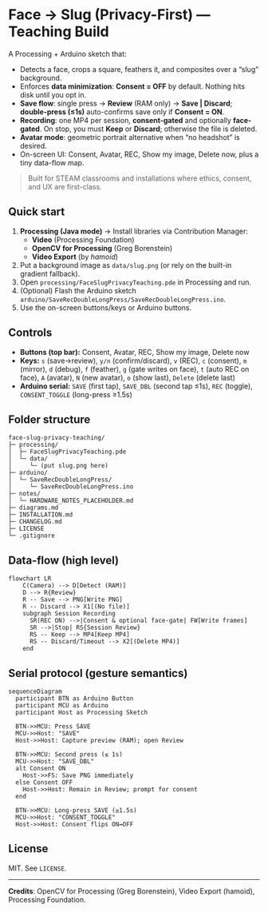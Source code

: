 
# Face → Slug (Privacy-First) — Teaching Build

A Processing + Arduino sketch that:
- Detects a face, crops a square, feathers it, and composites over a “slug” background.
- Enforces **data minimization**: **Consent = OFF** by default. Nothing hits disk until you opt in.
- **Save flow**: single press → **Review** (RAM only) → **Save | Discard**; **double-press (≤1s)** auto-confirms save only if **Consent = ON**.
- **Recording**: one MP4 per session, **consent-gated** and optionally **face-gated**. On stop, you must **Keep** or **Discard**; otherwise the file is deleted.
- **Avatar mode**: geometric portrait alternative when “no headshot” is desired.
- On-screen UI: Consent, Avatar, REC, Show my image, Delete now, plus a tiny data-flow map.

> Built for STEAM classrooms and installations where ethics, consent, and UX are first-class.

## Quick start

1. **Processing (Java mode)** → Install libraries via Contribution Manager:
   - **Video** (Processing Foundation)
   - **OpenCV for Processing** (Greg Borenstein)
   - **Video Export** (by *hamoid*)
2. Put a background image as `data/slug.png` (or rely on the built-in gradient fallback).
3. Open `processing/FaceSlugPrivacyTeaching.pde` in Processing and run.
4. (Optional) Flash the Arduino sketch `arduino/SaveRecDoubleLongPress/SaveRecDoubleLongPress.ino`.
5. Use the on-screen buttons/keys or Arduino buttons.

## Controls

- **Buttons (top bar):** Consent, Avatar, REC, Show my image, Delete now
- **Keys:** `s` (save→review), `y/n` (confirm/discard), `v` (REC), `c` (consent),
  `m` (mirror), `d` (debug), `f` (feather), `g` (gate writes on face), `t` (auto REC on face),
  `A` (avatar), `N` (new avatar), `o` (show last), `Delete` (delete last)
- **Arduino serial:** `SAVE` (first tap), `SAVE_DBL` (second tap ≤1s), `REC` (toggle),
  `CONSENT_TOGGLE` (long-press ≥1.5s)

## Folder structure

```
face-slug-privacy-teaching/
├─ processing/
│  ├─ FaceSlugPrivacyTeaching.pde
│  └─ data/
│     └─ (put slug.png here)
├─ arduino/
│  └─ SaveRecDoubleLongPress/
│     └─ SaveRecDoubleLongPress.ino
├─ notes/
│  └─ HARDWARE_NOTES_PLACEHOLDER.md
├─ diagrams.md
├─ INSTALLATION.md
├─ CHANGELOG.md
├─ LICENSE
└─ .gitignore
```

## Data-flow (high level)

```mermaid
flowchart LR
    C(Camera) --> D[Detect (RAM)]
    D --> R{Review}
    R -- Save --> PNG[Write PNG]
    R -- Discard --> X1[(No file)]
    subgraph Session Recording
      SR(REC ON) -->|Consent & optional face-gate| FW[Write frames]
      SR -->|Stop| RS{Session Review}
      RS -- Keep --> MP4[Keep MP4]
      RS -- Discard/Timeout --> X2[(Delete MP4)]
    end
```

## Serial protocol (gesture semantics)

```mermaid
sequenceDiagram
  participant BTN as Arduino Button
  participant MCU as Arduino
  participant Host as Processing Sketch

  BTN->>MCU: Press SAVE
  MCU->>Host: "SAVE"
  Host->>Host: Capture preview (RAM); open Review

  BTN->>MCU: Second press (≤ 1s)
  MCU->>Host: "SAVE_DBL"
  alt Consent ON
    Host->>FS: Save PNG immediately
  else Consent OFF
    Host->>Host: Remain in Review; prompt for consent
  end

  BTN->>MCU: Long-press SAVE (≥1.5s)
  MCU->>Host: "CONSENT_TOGGLE"
  Host->>Host: Consent flips ON↔OFF
```

## License
MIT. See `LICENSE`.

---

**Credits**: OpenCV for Processing (Greg Borenstein), Video Export (hamoid), Processing Foundation.
